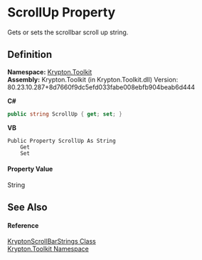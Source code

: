 # ScrollUp Property


Gets or sets the scrollbar scroll up string.



## Definition
**Namespace:** <a href="79d2eac2-21f4-54ff-7552-b20c33c30600.md">Krypton.Toolkit</a>  
**Assembly:** Krypton.Toolkit (in Krypton.Toolkit.dll) Version: 80.23.10.287+8d7660f9dc5efd033fabe008ebfb904beab6d444

**C#**
``` C#
public string ScrollUp { get; set; }
```
**VB**
``` VB
Public Property ScrollUp As String
	Get
	Set
```



#### Property Value
String

## See Also


#### Reference
<a href="6cb7b1e8-b643-76ad-5c0a-82c001af0705.md">KryptonScrollBarStrings Class</a>  
<a href="79d2eac2-21f4-54ff-7552-b20c33c30600.md">Krypton.Toolkit Namespace</a>  
